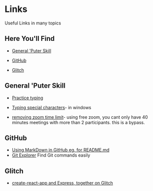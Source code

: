 # Links
Useful Links  in many topics

## Here You'll Find

* [General 'Puter Skill](#General-'Puter-Skill)

* [GitHub](#GitHub)

* [Glitch](#Glitch)


## General 'Puter Skill
* [Practice typing](https://www.keybr.com/)

* [Typing special characters](https://www.alt-codes.net/arrow_alt_codes.php)- in windows
* [removing zoom time limit](https://nerdschalk.com/how-to-solve-zooms-40-minute-limit-problem/)- using free zoom, you cant only have 40 minutes meetings with more than 2 participants. this is a bypass.

## GitHub
* [Using MarkDown in GitHub eg. for README.md ](https://guides.github.com/features/mastering-markdown/)
* [Git Explorer](https://gitexplorer.com/)
Find Git commands easily
## Glitch
* [create-react-app and Express, together on Glitch](https://dev.to/glitch/create-react-app-and-express-together-on-glitch-28gi)
